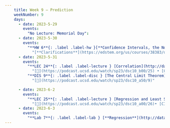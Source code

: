 ```yaml
---
    title: Week 9 – Prediction
    weekNumber: 9
    days:
      - date: 2023-5-29
        events:
          "No Lecture: Memorial Day":
      - date: 2023-5-30
        events:
          "**HW 6**{: .label .label-hw }[**Confidence Intervals, the Normal Distribution, and the CLT**](http://datahub.ucsd.edu/user-redirect/git-sync?repo=https://github.com/dsc-courses/dsc10-2023-sp&subPath=homeworks/hw06-new/hw06-new.ipynb)":
            "[**Clarifications**](https://edstem.org/us/courses/38383/discussion/3155998)"
      - date: 2023-5-31
        events:
          "**LEC 24**{: .label .label-lecture } [Correlation](http://datahub.ucsd.edu/user-redirect/git-sync?repo=https://github.com/dsc-courses/dsc10-2023-sp&subPath=lectures/lec24/lec24.ipynb) [✏️](resources/lectures/lec24/lec24.html)":
            "[🎥](https://podcast.ucsd.edu/watch/sp23/dsc10_b00/25) • [CIT 15-15.2](https://inferentialthinking.com/chapters/15/Prediction.html)"
          "**DIS 9**{: .label .label-disc } [The Central Limit Theorem](https://practice.dsc10.com/disc09/index.html)":
            "[🎥](https://podcast.ucsd.edu/watch/sp23/dsc10_a50/9)"

      - date: 2023-6-2
        events:
          "**LEC 25**{: .label .label-lecture } [Regression and Least Squares](http://datahub.ucsd.edu/user-redirect/git-sync?repo=https://github.com/dsc-courses/dsc10-2023-sp&subPath=lectures/lec25/lec25.ipynb) [✏️](resources/lectures/lec25/lec25.html)":
            "[🎥](https://podcast.ucsd.edu/watch/sp23/dsc10_a00/26)• [CIT 15.2-15.4](https://inferentialthinking.com/chapters/15/2/Regression_Line.html)"
      - date: 2023-6-3
        events:
          "**Lab 7**{: .label .label-lab } [**Regression**](http://datahub.ucsd.edu/user-redirect/git-sync?repo=https://github.com/dsc-courses/dsc10-2023-sp&subPath=labs/lab07/lab07.ipynb)":
---
```

